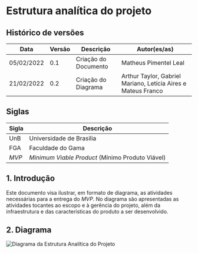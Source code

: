 # Estrutura analítica do projeto

## Histórico de versões

| Data | Versão | Descrição | Autor(es/as) |
|------|--------|-----------|--------------|
|05/02/2022|0.1|Criação do Documento|Matheus Pimentel Leal|
|21/02/2022|0.2|Criação do Diagrama|Arthur Taylor, Gabriel Mariano, Letícia Aires e Mateus Franco|


## Siglas

| Sigla | Descrição |
|-------|-----------|
|  UnB  | Universidade de Brasília |
|  FGA  | Faculdade do Gama |
|  *MVP*  | *Minimum Viable Product* (Mínimo Produto Viável) |

## 1. Introdução
Este documento visa ilustrar, em formato de diagrama, as atividades necessárias para a entrega do _MVP_. No diagrama são apresentadas as atividades tocantes ao escopo e à gerência do projeto, além da infraestrutura e das características do produto a ser desenvolvido.

## 2. Diagrama
![Diagrama da Estrutura Analítica do Projeto](https://user-images.githubusercontent.com/72149063/155042838-288a1f76-956f-4219-ba87-6e599f380dce.jpg)